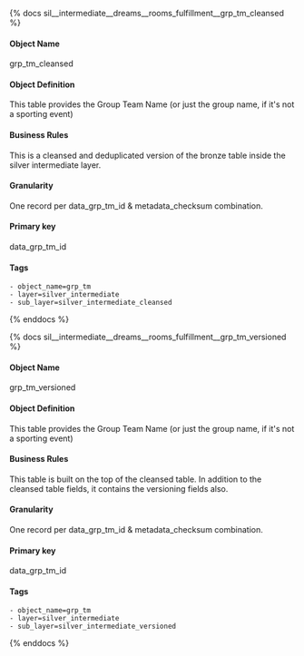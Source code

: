 {% docs sil__intermediate__dreams__rooms_fulfillment__grp_tm_cleansed %}

#### Object Name
grp_tm_cleansed

#### Object Definition
This table provides the Group Team Name (or just the group name, if it&#39;s not a sporting event)

#### Business Rules
This is a cleansed and deduplicated version of the bronze table inside the silver intermediate layer.

#### Granularity
One record per data_grp_tm_id & metadata_checksum combination.

#### Primary key
data_grp_tm_id

#### Tags
    - object_name=grp_tm
    - layer=silver_intermediate
    - sub_layer=silver_intermediate_cleansed

{% enddocs %}

{% docs sil__intermediate__dreams__rooms_fulfillment__grp_tm_versioned %}

#### Object Name
grp_tm_versioned

#### Object Definition
This table provides the Group Team Name (or just the group name, if it&#39;s not a sporting event)

#### Business Rules
This table is built on the top of the cleansed table. In addition to the cleansed table fields, it contains the versioning fields also.

#### Granularity
One record per data_grp_tm_id & metadata_checksum combination.

#### Primary key
data_grp_tm_id

#### Tags
    - object_name=grp_tm
    - layer=silver_intermediate
    - sub_layer=silver_intermediate_versioned

{% enddocs %}